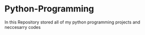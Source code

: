 # Python-Programming
In this Repository stored all of my python programming projects and neccesarry codes
